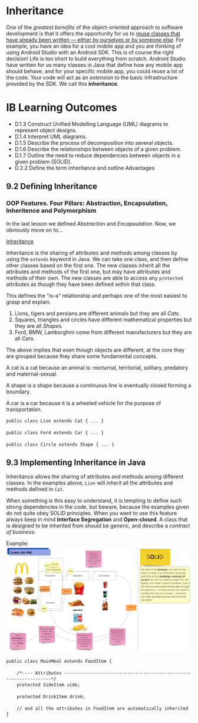 # Inheritance

One of the *greatest benefits* of the object-oriented approach to software development is that it offers the opportunity for us to <ins>reuse classes that have already been
written — either by ourselves or by someone else</ins>. For example, you have an idea for a cool mobile app and you are thinking of using Android Studio with an Android SDK. This is of course the right decision! Life is too short to build everything from scratch. Android Studio have written for us many classes in Java that define how any mobile app should behave, and for your specific mobile app, you could reuse a lot of the code. Your code will act as an *extension* to the basic infrastructure provided by the SDK. We call this <b>inheritance</b>.

# IB Learning Outcomes

- D.1.3 Construct Unified Modelling Language (UML) diagrams to represent object designs.
- D.1.4 Interpret UML diagrams.
- D.1.5 Describe the process of decomposition into several objects.
- D.1.6 Describe the relationships between objects of a given problem.
- D.1.7 Outline the need to reduce dependencies between objects in a given problem (SOLID).
- D.2.2 Define the term inheritance and outline Advantages

## 9.2 Defining Inheritance

### OOP Features. Four Pillars: Abstraction, Encapsulation, Inheritence and Polymorphism

In the last lesson we defined *Abstraction* and *Encapsulation*. Now, we obviously move on to...

<ins>Inheritance</ins>

Inheritance is the sharing of attributes and methods among classes by using the `extends` keyword in Java. We can take one class, and then define other classes based on the first one. The new classes inherit all the attributes and methods of the first one, but may have attributes and methods of their own. The new classes are able to access any `protected` attributes as though they have been defined within that class.

This defines the "is-a" relationship and perhaps one of the most easiest to grasp and explain.

1. Lions, tigers and persians are different animals but they are all *Cats*.
2. Squares, triangles and circles have different mathematical properties but they are all *Shapes*.
3. Ford, BMW, Lamborghini come from different manufacturers but they are all *Cars*.

The above implies that even though objects are different, at the core they are grouped because they share some fundamental concepts.

A cat is a cat because an animal is: nocturnal, territorial, solitary, predatory and maternal-sexual.

A shape is a shape because a continuous line is eventually closed forming a boundary.

A car is a car because it is a wheeled vehicle for the purpose of transportation.

```
public class Lion extends Cat { ... }

public class Ford extends Car { ... }

public class Circle extends Shape { ... }
```

## 9.3 Implementing Inheritance in Java

Inheritance allows the sharing of attributes and methods among different classes. In the examples above, `Lion` will *inherit* all the attributes and methods defined in `Cat`. 

When something is this easy to understand, it is tempting to define such strong dependencies in the code, but beware, because the examples given do not quite obey SOLID principles. When you want to use this feature always keep in mind <b>Interface Segregation</b> and <b>Open-closed</b>. A class that is designed to be inherited from should be generic, and describe a *contract of business*. 

Example:
<img src="https://raw.githubusercontent.com/stedwardscollegemt/ib-java-code-leaps-2024/main/lessons/img/inheritence_example.jpg">


```
public class MainMeal extends FoodItem {

    /*---- Attributes -----------------------------------------------------------------*/
    protected SideItem side;

    protected DrinkItem drink;

    // and all the attributes in FoodItem are automatically inherited
}
```
